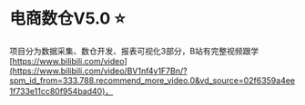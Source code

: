 # 电商数仓V5.0 :star:
项目分为数据采集、数仓开发、报表可视化3部分，B站有完整视频跟学[https://www.bilibili.com/video](https://www.bilibili.com/video/BV1nf4y1F7Bn/?spm_id_from=333.788.recommend_more_video.0&vd_source=02f6359a4ee1f733e11cc80f954bad40)，
